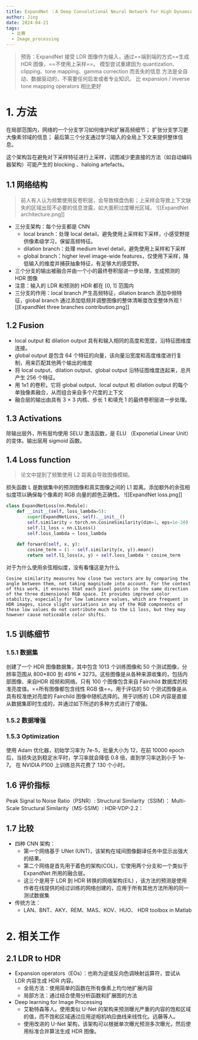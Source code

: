 ```yaml
---
title: ExpandNet ：A Deep Convolutional Neural Network for High Dynamic Range Expansion from Low Dynamic Range Content
author: Jing
date: 2024-04-21
tags:
  - 比赛
  - Image_processing
---
```

> 预告：ExpandNet 接受 LDR 图像作为输入，通过==端到端的方式==生成 HDR 图像，==不使用上采样==。
> 模型尝试重建因为 quantization、clipping、tone mapping、gamma correction 而丢失的信息
> 方法是全自动、数据驱动的，不需要任何启发或者专业知识。
> 比 expansion / inverse tone mapping operators 相比更好
# 1. 方法
在局部范围内，网络的一个分支学习如何维护和扩展高频细节；
扩张分支学习更大像素邻域的信息；
最后第三个分支通过学习输入的全局上下文来提供整体信息。

这个架构旨在避免对下采样特征进行上采样，试图减少更直接的方法（如自动编码器架构）可能产生的 blocking 、haloing artefacts。
## 1.1 网络结构
> 前人有人认为频繁使用反卷积层，会导致棋盘伪影；上采样会导致上下文缺失的区域出现不必要的信息泄露，如大面积过度曝光区域。
![[ExpandNet architecture.png]]
- 三分支架构：每个分支都是 CNN
	- local branch：处理 local detail，避免使用上采样和下采样，小感受野提供像素级学习，保留高频特征。
	- dilation branch：处理 medium level detail，避免使用上采样和下采样
	- global branch：higher level image-wide features，仅使用下采样，降低输入的维度并捕获抽象特征，有足够大的感受野。
- 三个分支的输出被融合并由一个小的最终卷积层进一步处理，生成预测的 HDR 图像
- 注意：输入的 LDR 和预测的 HDR 都在 [0, 1] 范围内
- 三分支的作用：local branch 产生高频特征，dilation branch 添加中频特征，global branch 通过添加低频并调整图像的整体清晰度改变整体外观
![[ExpandNet three branches contribution.png]]
## 1.2 Fusion
- local output 和 dilation output 具有和输入相同的高度和宽度，沿特征图维度连接。
- global output 是包含 64 个特征的向量，该向量沿宽度和高度维度进行复制，用来匹配其他两个输出的维度
- 将 local output、dilation output、global output 沿特征图维度连起来，总共产生 256 个特征。
- 用 1x1 的卷积，它将 global output、local output 和 dilation output 的每个单独像素融合，从而组合来自多个尺度的上下文
- 融合层的输出由具有 3 × 3 内核、步长 1 和填充 1 的最终卷积层进一步处理。
## 1.3 Activations
除输出层外，所有层均使用 SELU 激活函数，是 ELU （Exponetial Linear Unit）的变体。输出层用 sigmoid 函数。
## 1.4 Loss function
> 论文中提到了频繁使用 L2 距离会导致图像模糊。

损失函数 L 是数据集中的预测图像和真实图像之间的 L1 距离。添加额外的余弦相似度项以确保每个像素的 RGB 向量的颜色正确性。
![[ExpandNet loss.png]]
```python
class ExpandNetLoss(nn.Module):
    def __init__(self, loss_lambda=5):
        super(ExpandNetLoss, self).__init__()
        self.similarity = torch.nn.CosineSimilarity(dim=1, eps=1e-20)
        self.l1_loss = nn.L1Loss()
        self.loss_lambda = loss_lambda
  
    def forward(self, x, y):
        cosine_term = (1 - self.similarity(x, y)).mean()
        return self.l1_loss(x, y) + self.loss_lambda * cosine_term
```
对于为什么使用余弦相似度，没有看懂这是为什么
```text
Cosine similarity measures how close two vectors are by comparing the angle between them, not taking magnitude into account. For the context of this work, it ensures that each pixel points in the same direction of the three dimensional RGB space. It provides improved color stability, especially for low luminance values, which are frequent in HDR images, since slight variations in any of the RGB components of these low values do not contribute much to the L1 loss, but they may however cause noticeable color shifts.
```
## 1.5 训练细节
### 1.5.1 数据集
创建了一个 HDR 图像数据集，其中包含 1013 个训练图像和 50 个测试图像，分辨率范围从 800×800 到 4916 × 3273。这些图像是从各种来源收集的，包括内部图像、来自HDR 视频和网络。只有 100 个图像包含来自 Fairchild 数据库的校准亮度值。==所有图像都包含线性 RGB 值==。用于评估的 50 个测试图像是从具有校准绝对亮度的 Fairchild 图像中随机选择的。用于训练的 LDR 内容是直接从数据集即时生成的，并通过如下所述的多种方式进行了增强。
### 1.5.2 数据增强

### 1.5.3 Optimization
使用 Adam 优化器，初始学习率为 7e-5，批量大小为 12，在前 10000 epoch 后，当损失达到稳定水平时，学习率就会降低 0.8 倍，直到学习率达到小于 1e-7。
在 NVIDIA P100 上训练总共花费了 130 个小时。
## 1.6 评价指标
Peak Signal to Noise Ratio（PSNR）:
Structural Similarity（SSIM）：
Multi-Scale Structural Similarity（MS-SSIM）:
HDR-VDP-2.2：
## 1.7 比较
- 四种 CNN 架构：
	- 第一个网络基于 UNet (UNT)，该架构在域间图像翻译任务中显示出强大的结果。
	- 第二个网络是首先用于着色的架构(COL)，它使用两个分支和一个类似于 ExpandNet 所用的融合层。
	- 这三个是用于 LDR 到 HDR 转换的网络架构(EIL) ，该方法的预测是使用作者在线提供的经过训练的网络创建的，应用于所有其他方法所用的同一测试数据集
- 传统方法：
	- LAN、BNT、AKY、REM、MAS、KOV、HUO、 HDR toolbox in Matlab 
# 2. 相关工作

## 2.1 LDR to HDR
- Expansion operators（EOs）：也称为逆或反向色调映射运算符，尝试从 LDR 内容生成 HDR 内容。
	- 全局方法：使用简单的函数在所有像素上均匀地扩展内容
	- 局部方法：通过结合使用分析函数和扩展图的方法
- Deep learning for Image Processing
	- 艾勒特森等人。使用类似 U-Net 的架构来预测曝光严重的内容的饱和区域的值，而不饱和区域通过应用逆相机响应曲线来线性化。远藤等人。
	- 使用改进的 U-Net 架构，该架构可以根据单次曝光预测多次曝光，然后使用标准合并算法生成 HDR 图像。


